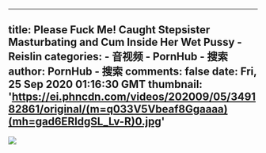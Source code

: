 
---
title: Please Fuck Me! Caught Stepsister Masturbating and Cum Inside Her Wet Pussy - Reislin
categories: 
    - 音视频
    - PornHub - 搜索
author: PornHub - 搜索
comments: false
date: Fri, 25 Sep 2020 01:16:30 GMT
thumbnail: 'https://ei.phncdn.com/videos/202009/05/349182861/original/(m=q033V5Vbeaf8Ggaaaa)(mh=gad6ERIdgSL_Lv-R)0.jpg'
---

<div>   
<img src="https://ei.phncdn.com/videos/202009/05/349182861/original/(m=q033V5Vbeaf8Ggaaaa)(mh=gad6ERIdgSL_Lv-R)0.jpg" referrerpolicy="no-referrer">  
</div>
            